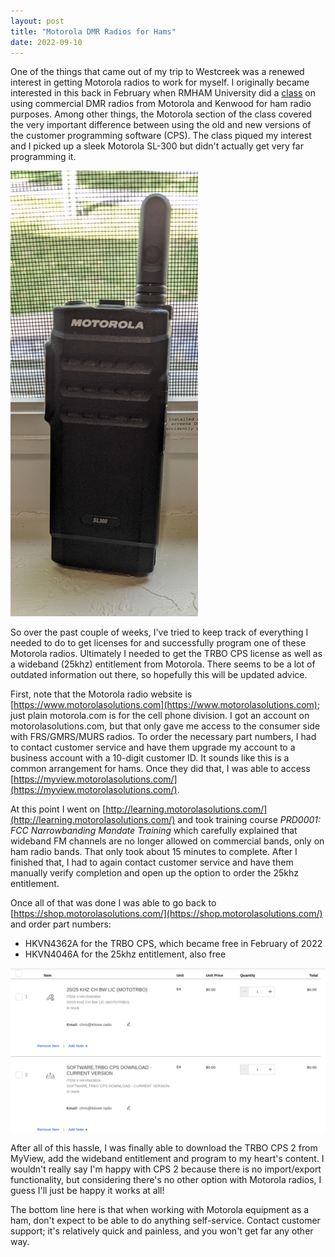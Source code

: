 ```yaml
---
layout: post
title: "Motorola DMR Radios for Hams"
date: 2022-09-10
---
```


One of the things that came out of my trip to Westcreek was a renewed interest in getting Motorola
radios to work for myself. I originally became interested in this back in February when RMHAM
University did a [class](https://www.youtube.com/watch?v=aUFTMX7Ys00) on using commercial DMR radios
from Motorola and Kenwood for ham radio purposes. Among other things, the Motorola section of the
class covered the very important difference between using the old and new versions of the customer
programming software (CPS). The class piqued my interest and I picked up a sleek Motorola SL-300 but
didn't actually get very far programming it.

![Motorola SL-300](/assets/2021-10-02-moto-sl300.jpg)

So over the past couple of weeks, I've tried to keep track of everything I needed to do to get
licenses for and successfully program one of these Motorola radios. Ultimately I needed to get the
TRBO CPS license as well as a wideband (25khz) entitlement from Motorola. There seems to be a lot of
outdated information out there, so hopefully this will be updated advice.

First, note that the Motorola radio website is
[https://www.motorolasolutions.com](https://www.motorolasolutions.com); just plain motorola.com is
for the cell phone division. I got an account on motorolasolutions.com, but that only gave me access
to the consumer side with FRS/GMRS/MURS radios. To order the necessary part numbers, I had to
contact customer service and have them upgrade my account to a business account with a 10-digit
customer ID. It sounds like this is a common arrangement for hams. Once they did that, I was able to
access [https://myview.motorolasolutions.com/](https://myview.motorolasolutions.com/).

At this point I went on
[http://learning.motorolasolutions.com/](http://learning.motorolasolutions.com/) and took training
course _PRD0001: FCC Narrowbanding Mandate Training_ which carefully explained that wideband FM
channels are no longer allowed on commercial bands, only on ham radio bands. That only took about 15
minutes to complete. After I finished that, I had to again contact customer service and have them
manually verify completion and open up the option to order the 25khz entitlement.

Once all of that was done I was able to go back to
[https://shop.motorolasolutions.com/](https://shop.motorolasolutions.com/) and order part numbers:

- HKVN4362A for the TRBO CPS, which became free in February of 2022
- HKVN4046A for the 25khz entitlement, also free

![Motorola Solutions shopping cart](/assets/2022-09-10-motorola-cart.png)

After all of this hassle, I was finally able to download the TRBO CPS 2 from MyView, add the
wideband entitlement and program to my heart's content. I wouldn't really say I'm happy with CPS 2
because there is no import/export functionality, but considering there's no other option with
Motorola radios, I guess I'll just be happy it works at all!

The bottom line here is that when working with Motorola equipment as a ham, don't expect to be able
to do anything self-service. Contact customer support; it's relatively quick and painless, and you
won't get far any other way.
